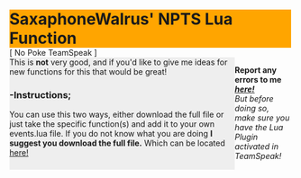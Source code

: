 <html>
<body>
<div id='container' style='width:500px'>

<div id='header' style='background-color:#FFA500;'>
<h1 style='margin-bottom:0;'>SaxaphoneWalrus' NPTS Lua Function</h1></div>
[ No Poke TeamSpeak ]

<div id='content' style='background-color:#EEEEEE;height:200px;width:400px;float:left;'>
This is <b>not</b> very good, and if you'd like to give me ideas for new functions for this that would be great!

<h3>-Instructions;</h3>
You can use this two ways, either download the full file or just take the specific function(s) and add it to your own events.lua file.
If you do not know what you are doing <b>I suggest you download the full file.</b> Which can be located <a href='https://www.dropbox.com/sh/funtqery4p2519f/OBcniGUX4_' target='_blank'>here!</a>


</div>


<b>Report any errors to me <i><a href='http://shotbow.net/forum/conversations/add?to=SaxaphoneWalrus' target='_blank'>here!</a></i></b>
<br>
<i>But before doing so, make sure you have the Lua Plugin activated in TeamSpeak!</i>
 
</body>
</html>
